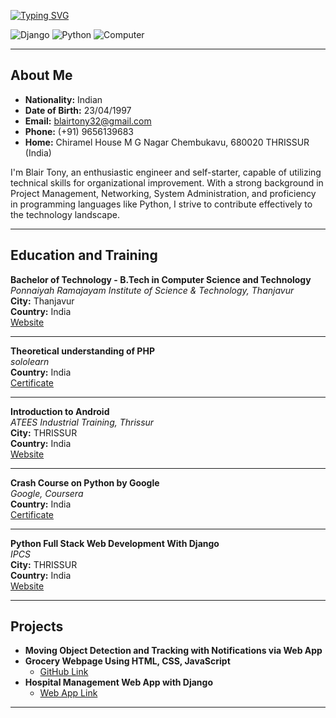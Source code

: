 [![Typing SVG](https://readme-typing-svg.demolab.com/?lines=BLAIR;TONY)](https://git.io/typing-svg)

![Django](68747470733a2f2f6d65646961322e67697068792e636f6d2f6d656469612f7167515567674143335066763638377150432f67697068792e676966) ![Python](images/python_logo.png) ![Computer](images/computer_logo.png)

---

## About Me

- **Nationality:** Indian
- **Date of Birth:** 23/04/1997
- **Email:** blairtony32@gmail.com
- **Phone:** (+91) 9656139683
- **Home:** Chiramel House M G Nagar Chembukavu, 680020 THRISSUR (India)

I'm Blair Tony, an enthusiastic engineer and self-starter, capable of utilizing technical skills for organizational improvement. With a strong background in Project Management, Networking, System Administration, and proficiency in programming languages like Python, I strive to contribute effectively to the technology landscape.

---


## Education and Training

**Bachelor of Technology - B.Tech in Computer Science and Technology**  
*Ponnaiyah Ramajayam Institute of Science & Technology, Thanjavur*  
**City:** Thanjavur  
**Country:** India  
[Website](https://www.prist.ac.in/)

---

**Theoretical understanding of PHP**  
*sololearn*  
**Country:** India  
[Certificate](https://www.sololearn.com/Certificate/CT-PUNYLCK8/jpg)

---

**Introduction to Android**  
*ATEES Industrial Training, Thrissur*  
**City:** THRISSUR  
**Country:** India  
[Website](https://atees.org/)

---

**Crash Course on Python by Google**  
*Google, Coursera*  
**Country:** India  
[Certificate](https://www.coursera.org/account/accomplishments/verify/CVF3NR2VHA23)

---

**Python Full Stack Web Development With Django**  
*IPCS*  
**City:** THRISSUR  
**Country:** India  
[Website](https://ipcsautomation.com/)

---

## Projects

- **Moving Object Detection and Tracking with Notifications via Web App**
- **Grocery Webpage Using HTML, CSS, JavaScript**
  - [GitHub Link](https://github.com/Blair-tony/GroCo)
- **Hospital Management Web App with Django**
  - [Web App Link](https://blairtony.pythonanywhere.com/)

---

